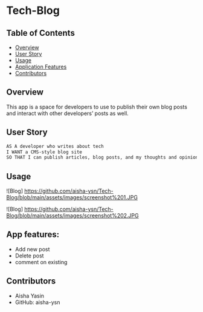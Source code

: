 # Tech-Blog

## Table of Contents 
  - [Overview](#Overview)
  - [User Story](#user-story)
  - [Usage](#Usage)
  - [Application Features](#app-features)
  - [Contributors](#contributors)

## Overview 
This app is a space for developers to use to publish their own blog posts and interact with other developers’ posts as well. 

## User Story
```md
AS A developer who writes about tech
I WANT a CMS-style blog site
SO THAT I can publish articles, blog posts, and my thoughts and opinions
```

## Usage

![Blog] https://github.com/aisha-ysn/Tech-Blog/blob/main/assets/images/screenshot%201.JPG


![Blog] https://github.com/aisha-ysn/Tech-Blog/blob/main/assets/images/screenshot%202.JPG


## App features: 

  * Add new post 
  * Delete post 
  * comment on existing


## Contributors 
* Aisha Yasin
* GitHub: aisha-ysn
